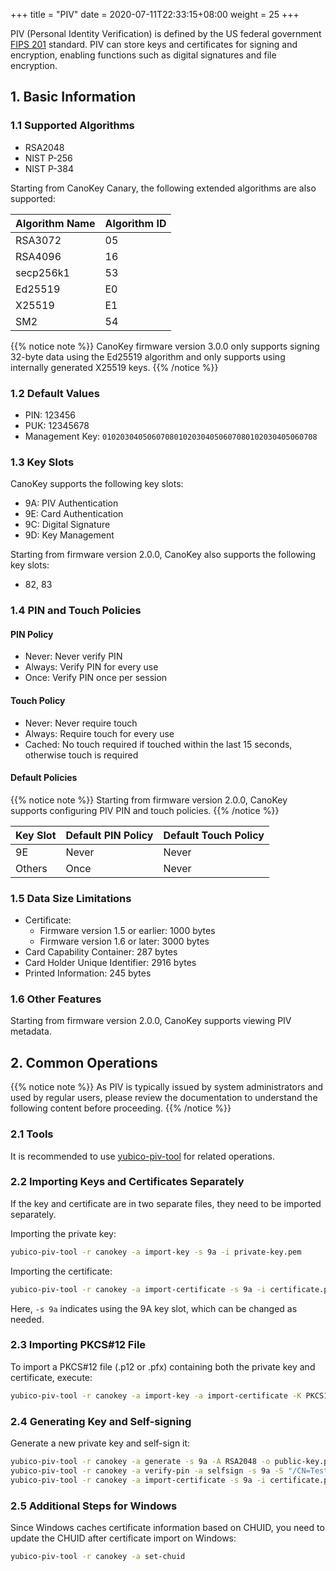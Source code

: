 +++
title = "PIV"
date =  2020-07-11T22:33:15+08:00
weight = 25
+++

PIV (Personal Identity Verification) is defined by the US federal government [FIPS 201](https://nvlpubs.nist.gov/nistpubs/FIPS/NIST.FIPS.201-2.pdf) standard. PIV can store keys and certificates for signing and encryption, enabling functions such as digital signatures and file encryption.

## 1. Basic Information

### 1.1 Supported Algorithms

* RSA2048
* NIST P-256
* NIST P-384

Starting from CanoKey Canary, the following extended algorithms are also supported:

| Algorithm Name | Algorithm ID |
|:---------------|:-------------|
| RSA3072        | 05           |
| RSA4096        | 16           |
| secp256k1      | 53           |
| Ed25519        | E0           |
| X25519         | E1           |
| SM2            | 54           |

{{% notice note %}}
CanoKey firmware version 3.0.0 only supports signing 32-byte data using the Ed25519 algorithm and only supports using internally generated X25519 keys.
{{% /notice %}}

### 1.2 Default Values

* PIN: 123456
* PUK: 12345678
* Management Key: `010203040506070801020304050607080102030405060708`

### 1.3 Key Slots

CanoKey supports the following key slots:

* 9A: PIV Authentication
* 9E: Card Authentication
* 9C: Digital Signature
* 9D: Key Management

Starting from firmware version 2.0.0, CanoKey also supports the following key slots:

* 82, 83

### 1.4 PIN and Touch Policies

#### PIN Policy
* Never: Never verify PIN
* Always: Verify PIN for every use
* Once: Verify PIN once per session

#### Touch Policy
* Never: Never require touch
* Always: Require touch for every use
* Cached: No touch required if touched within the last 15 seconds, otherwise touch is required

#### Default Policies

{{% notice note %}}
Starting from firmware version 2.0.0, CanoKey supports configuring PIV PIN and touch policies.
{{% /notice %}}

| Key Slot | Default PIN Policy | Default Touch Policy |
|:---------|:-------------------|:---------------------|
| 9E       | Never              | Never                |
| Others   | Once               | Never                |

### 1.5 Data Size Limitations

* Certificate:
  * Firmware version 1.5 or earlier: 1000 bytes
  * Firmware version 1.6 or later: 3000 bytes
* Card Capability Container: 287 bytes
* Card Holder Unique Identifier: 2916 bytes
* Printed Information: 245 bytes

### 1.6 Other Features

Starting from firmware version 2.0.0, CanoKey supports viewing PIV metadata.

## 2. Common Operations

{{% notice note %}}
As PIV is typically issued by system administrators and used by regular users, please review the documentation to understand the following content before proceeding.
{{% /notice %}}

### 2.1 Tools

It is recommended to use [yubico-piv-tool](https://developers.yubico.com/yubico-piv-tool/Releases/) for related operations.

### 2.2 Importing Keys and Certificates Separately

If the key and certificate are in two separate files, they need to be imported separately.

Importing the private key:
```sh
yubico-piv-tool -r canokey -a import-key -s 9a -i private-key.pem
```

Importing the certificate:
```sh
yubico-piv-tool -r canokey -a import-certificate -s 9a -i certificate.pem
```

Here, `-s 9a` indicates using the 9A key slot, which can be changed as needed.

### 2.3 Importing PKCS#12 File

To import a PKCS#12 file (.p12 or .pfx) containing both the private key and certificate, execute:
```sh
yubico-piv-tool -r canokey -a import-key -a import-certificate -K PKCS12 -s 9a -i certificate.p12
```

### 2.4 Generating Key and Self-signing

Generate a new private key and self-sign it:
```sh
yubico-piv-tool -r canokey -a generate -s 9a -A RSA2048 -o public-key.pem
yubico-piv-tool -r canokey -a verify-pin -a selfsign -s 9a -S "/CN=Test Certificate" -i public-key.pem -o certificate.pem
yubico-piv-tool -r canokey -a import-certificate -s 9a -i certificate.pem
```

### 2.5 Additional Steps for Windows

Since Windows caches certificate information based on CHUID, you need to update the CHUID after certificate import on Windows:
```sh
yubico-piv-tool -r canokey -a set-chuid
```